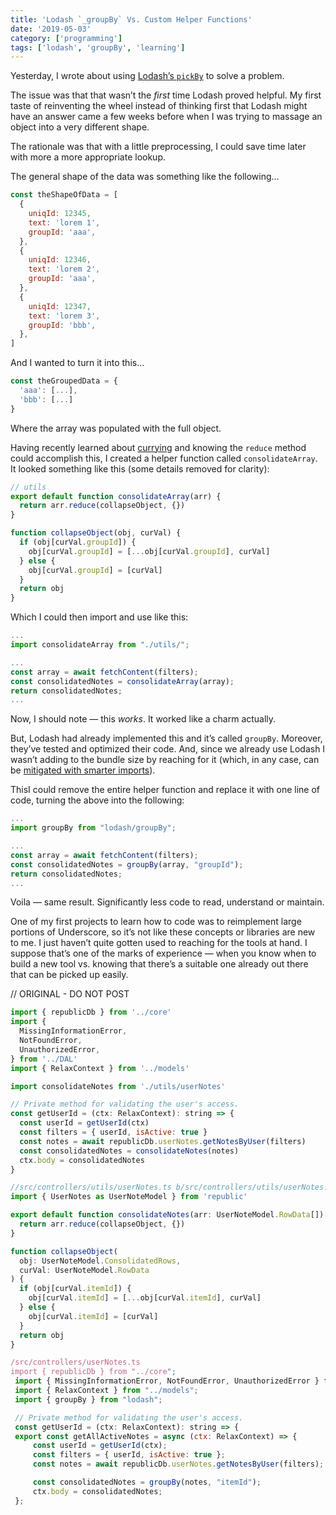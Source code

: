 ```yaml
---
title: 'Lodash `_groupBy` Vs. Custom Helper Functions'
date: '2019-05-03'
category: ['programming']
tags: ['lodash', 'groupBy', 'learning']
---
```


Yesterday, I wrote about using [Lodash’s `pickBy`](https://www.stephencharlesweiss.com/2019-05-02/objects-undefined-values-and-lodash-pickby-identity/) to solve a problem.

The issue was that that wasn’t the _first_ time Lodash proved helpful. My first taste of reinventing the wheel instead of thinking first that Lodash might have an answer came a few weeks before when I was trying to massage an object into a very different shape.

The rationale was that with a little preprocessing, I could save time later with more a more appropriate lookup.

The general shape of the data was something like the following…

```javascript
const theShapeOfData = [
  {
    uniqId: 12345,
    text: 'lorem 1',
    groupId: 'aaa',
  },
  {
    uniqId: 12346,
    text: 'lorem 2',
    groupId: 'aaa',
  },
  {
    uniqId: 12347,
    text: 'lorem 3',
    groupId: 'bbb',
  },
]
```

And I wanted to turn it into this…

```javascript
const theGroupedData = {
  'aaa': [...],
  'bbb': [...]
}
```

Where the array was populated with the full object.

Having recently learned about [currying](https://www.stephencharlesweiss.com/2019-04-13/currying-an-introduction-with-function-declarations-and-expressions/) and knowing the `reduce` method could accomplish this, I created a helper function called `consolidateArray`. It looked something like this (some details removed for clarity):

```javascript
// utils
export default function consolidateArray(arr) {
  return arr.reduce(collapseObject, {})
}

function collapseObject(obj, curVal) {
  if (obj[curVal.groupId]) {
    obj[curVal.groupId] = [...obj[curVal.groupId], curVal]
  } else {
    obj[curVal.groupId] = [curVal]
  }
  return obj
}
```

Which I could then import and use like this:

```javascript
...
import consolidateArray from "./utils/";

...
const array = await fetchContent(filters);
const consolidatedNotes = consolidateArray(array);
return consolidatedNotes;
...
```

Now, I should note — this _works_. It worked like a charm actually.

But, Lodash had already implemented this and it’s called `groupBy`. Moreover, they’ve tested and optimized their code. And, since we already use Lodash I wasn’t adding to the bundle size by reaching for it (which, in any case, can be [mitigated with smarter imports](https://www.stephencharlesweiss.com/2019-04-26/minimizing-bundle-size-by-restructuring-imports/)).

ThisI could remove the entire helper function and replace it with one line of code, turning the above into the following:

```javascript
...
import groupBy from "lodash/groupBy";

...
const array = await fetchContent(filters);
const consolidatedNotes = groupBy(array, "groupId");
return consolidatedNotes;
...
```

Voila — same result. Significantly less code to read, understand or maintain.

One of my first projects to learn how to code was to reimplement large portions of Underscore, so it’s not like these concepts or libraries are new to me. I just haven’t quite gotten used to reaching for the tools at hand. I suppose that’s one of the marks of experience — when you know when to build a new tool vs. knowing that there’s a suitable one already out there that can be picked up easily.

// ORIGINAL - DO NOT POST

```javascript
import { republicDb } from '../core'
import {
  MissingInformationError,
  NotFoundError,
  UnauthorizedError,
} from '../DAL'
import { RelaxContext } from '../models'

import consolidateNotes from './utils/userNotes'

// Private method for validating the user's access.
const getUserId = (ctx: RelaxContext): string => {
  const userId = getUserId(ctx)
  const filters = { userId, isActive: true }
  const notes = await republicDb.userNotes.getNotesByUser(filters)
  const consolidatedNotes = consolidateNotes(notes)
  ctx.body = consolidatedNotes
}
```

```javascript
//src/controllers/utils/userNotes.ts b/src/controllers/utils/userNotes.ts
import { UserNotes as UserNoteModel } from 'republic'

export default function consolidateNotes(arr: UserNoteModel.RowData[]) {
  return arr.reduce(collapseObject, {})
}

function collapseObject(
  obj: UserNoteModel.ConsolidatedRows,
  curVal: UserNoteModel.RowData
) {
  if (obj[curVal.itemId]) {
    obj[curVal.itemId] = [...obj[curVal.itemId], curVal]
  } else {
    obj[curVal.itemId] = [curVal]
  }
  return obj
}
```

```javascript
/src/controllers/userNotes.ts
import { republicDb } from "../core";
 import { MissingInformationError, NotFoundError, UnauthorizedError } from "../DAL";
 import { RelaxContext } from "../models";
 import { groupBy } from "lodash";

 // Private method for validating the user's access.
 const getUserId = (ctx: RelaxContext): string => {
 export const getAllActiveNotes = async (ctx: RelaxContext) => {
     const userId = getUserId(ctx);
     const filters = { userId, isActive: true };
     const notes = await republicDb.userNotes.getNotesByUser(filters);

     const consolidatedNotes = groupBy(notes, "itemId");
     ctx.body = consolidatedNotes;
 };
```
